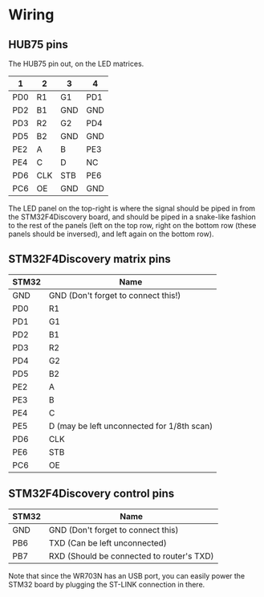Wiring
===
HUB75 pins
---
The HUB75 pin out, on the LED matrices.

| 1 | 2 | 3 | 4 |
| --- | --- | --- | --- |
| PD0 | R1 | G1 | PD1 |
| PD2 | B1 | GND | GND |
| PD3 | R2 | G2 | PD4 |
| PD5 | B2 | GND | GND |
| PE2 | A | B | PE3 |
| PE4 | C | D | NC |
| PD6 | CLK | STB | PE6 |
| PC6 | OE | GND | GND |

The LED panel on the top-right is where the signal should be piped in from the STM32F4Discovery board, and should be piped in a snake-like fashion to the rest of the panels (left on the top row, right on the bottom row (these panels should be inversed), and left again on the bottom row).

STM32F4Discovery matrix pins
---
| STM32 | Name |
| --- | --- |
| GND | GND (Don't forget to connect this!) |
| PD0 | R1 |
| PD1 | G1 |
| PD2 | B1 |
| PD3 | R2 |
| PD4 | G2 |
| PD5 | B2 |
| PE2 | A |
| PE3 | B |
| PE4 | C |
| PE5 | D (may be left unconnected for 1/8th scan) |
| PD6 | CLK |
| PE6 | STB |
| PC6 | OE |

STM32F4Discovery control pins
---
| STM32 | Name |
| --- | --- |
| GND | GND (Don't forget to connect this) |
| PB6 | TXD (Can be left unconnected) |
| PB7 | RXD (Should be connected to router's TXD) |

Note that since the WR703N has an USB port, you can easily power the STM32 board by plugging the ST-LINK connection in there.
